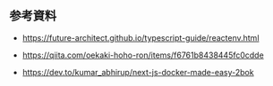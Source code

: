 ## 参考資料

- https://future-architect.github.io/typescript-guide/reactenv.html

- https://qiita.com/oekaki-hoho-ron/items/f6761b8438445fc0cdde

- https://dev.to/kumar_abhirup/next-js-docker-made-easy-2bok
